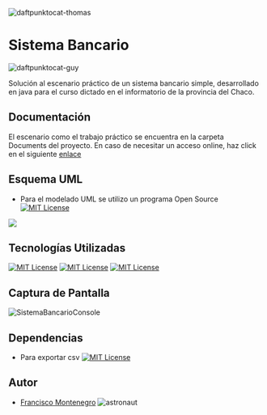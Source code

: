 
![daftpunktocat-thomas](https://github.com/fmontenegro0510/informatorio_java_TPI/assets/8129084/1165a144-24ea-46a4-a0bd-11c3a720d404)

# Sistema Bancario

![daftpunktocat-guy](https://github.com/fmontenegro0510/informatorio_java_TPI/assets/8129084/4165c56e-aabc-4041-8246-6868ef65d945)

Solución al escenario práctico de un sistema bancario simple, desarrollado en java para el curso dictado en el informatorio de la provincia del Chaco.




## Documentación

El escenario como el trabajo práctico se encuentra en la carpeta Documents del proyecto.
En caso de necesitar un acceso online, haz click en el siguiente [enlace](https://docs.google.com/document/d/1gnRVAqdGBkROI9IZltRqSf8CuFhjREHMbZLXcYoyseg/edit)


## Esquema UML

- Para el modelado UML se utilizo un programa Open Source [![MIT License](https://img.shields.io/badge/Plan%20UML-green)](https://plantuml.com/es/)

![](https://www.plantuml.com/plantuml/png/bLHHQjmm4FttAVIvJTSNCA4aTGCrXAJiBlsNvS4Ho9f5aaEWxQbwX5wi8qlMolOMqYzBRwGtCs-UTMSTDsuSL548nQrbjPAW7R0V1MEbxEAsOe-eUmzf75f3-wCpCY2TD224H9s3OgHhtD8zQTrjFUq-KU1Z3wwPMNSV4g_7doPg3oOU3t-P-JUHG6idcbKQtXlekGd8BbHJiR2buwyek-9Nwdc2KylnSEfu7C3WZ5vQj5nrMB4EnrQ11vnqe-9c8SCiN-puea0eR2L0bcdJxD6dysXAwD5JoBcLvg9mbhg3Crf94zyDg5qgVXQ4JXXmqlmhlXBi_WMDmI0RZO4tbCM0pIiKN0bVNmp1DAjhN3LHPSPJSf0EZaX-wAN9LNvdXP-v5h6qE8FanR2TN28Ca4UYL4jdxzd6rqijiNMWmPomG_k8DaOoCsPvU6jaykBA4dlcv3dPwvJMUpPrs6Wf95TNHYLGsr7HC8CpjhpNZ9lVtypclodQqOeau3SqJRTRFHbBpU3jZ8OgFe3_Gln_w-Ftt1P0IJCTfY7UVtq-79xtjAffqJmydHxyqVcnAikR-IUkcC31krp8Fxzr4T7RdsMvT6t5NgXhJTfUENDnOtOiM6fAfUPWU6P2gX2_IIIhS747klCFxLy0)


## Tecnologías Utilizadas

[![MIT License](https://img.shields.io/badge/IntelliJ-IDEA-blue)](https://www.jetbrains.com/es-es/idea/) [![MIT License](https://img.shields.io/badge/GitHub-171515)](https://github.com/) [![MIT License](https://img.shields.io/badge/Apache%20Maven-E4682A)](https://maven.apache.org/)


## Captura de Pantalla
![SistemaBancarioConsole](https://github.com/fmontenegro0510/informatorio_java_TPI/assets/8129084/72618abc-b86b-4a53-a1ac-fad8d32f867b)


## Dependencias

- Para exportar csv [![MIT License](https://img.shields.io/badge/Open%20CSV-gray)](https://mvnrepository.com/artifact/com.opencsv/opencsv)



## Autor

- [Francisco Montenegro](https://www.github.com/fmontenegro0510)
![astronaut](https://github.com/fmontenegro0510/informatorio_java_TPI/assets/8129084/0faa7c86-e9ae-4f11-b49c-159002ba8e45)
